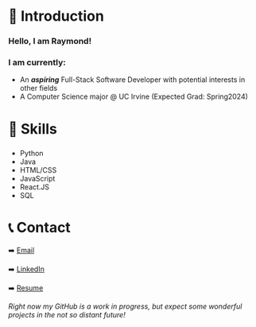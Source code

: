 # 📖 Introduction 

### Hello, I am Raymond!
### I am currently:
 - An ***aspiring*** Full-Stack Software Developer with potential interests in other fields
 - A Computer Science major @ UC Irvine (Expected Grad: Spring2024)

# 🙌 Skills
### 
- Python
- Java
- HTML/CSS
- JavaScript
- React.JS
- SQL

# 📞 Contact
➡️ [Email](raymond.chou523@gmail.com)

➡️ [LinkedIn](https://www.linkedin.com/in/raymond-chou-bb6156223)

➡️ [Resume](https://drive.google.com/file/d/1EqrfZFOmirFwYEu68svzFd9iRKVZZlAi/view?usp=sharing)


*Right now my GitHub is a work in progress, but expect some wonderful projects in the not so distant future!*
